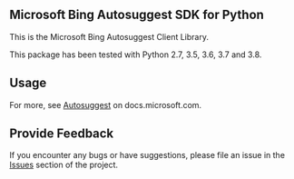 ## Microsoft Bing Autosuggest SDK for Python

This is the Microsoft Bing Autosuggest Client Library.

This package has been tested with Python 2.7, 3.5, 3.6, 3.7 and 3.8.


## Usage

For more, see [Autosuggest](https://docs.microsoft.com/en-us/bing/search-apis/bing-autosuggest/overview)
on docs.microsoft.com.

## Provide Feedback

If you encounter any bugs or have suggestions, please file an issue in
the [Issues](https://github.com/microsoft/bing-search-sdk-for-python/issues)
section of the project.

